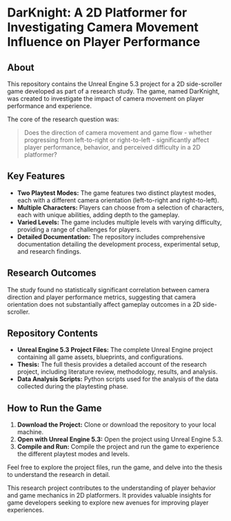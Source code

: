 # DarKnight: A 2D Platformer for Investigating Camera Movement Influence on Player Performance

## About

This repository contains the Unreal Engine 5.3 project for a 2D side-scroller game developed as part of a research study. The game, named DarKnight, was created to investigate the impact of camera movement on player performance and experience.

The core of the research question was:

> Does the direction of camera movement and game flow - whether progressing from left-to-right or right-to-left - significantly affect player performance, behavior, and perceived difficulty in a 2D platformer?

## Key Features

*   **Two Playtest Modes:** The game features two distinct playtest modes, each with a different camera orientation (left-to-right and right-to-left). 
*   **Multiple Characters:** Players can choose from a selection of characters, each with unique abilities, adding depth to the gameplay. 
*   **Varied Levels:** The game includes multiple levels with varying difficulty, providing a range of challenges for players. 
*   **Detailed Documentation:** The repository includes comprehensive documentation detailing the development process, experimental setup, and research findings. 

## Research Outcomes

The study found no statistically significant correlation between camera direction and player performance metrics, suggesting that camera orientation does not substantially affect gameplay outcomes in a 2D side-scroller. 

## Repository Contents

*   **Unreal Engine 5.3 Project Files:** The complete Unreal Engine project containing all game assets, blueprints, and configurations.
*   **Thesis:** The full thesis provides a detailed account of the research project, including literature review, methodology, results, and analysis. 
*   **Data Analysis Scripts:** Python scripts used for the analysis of the data collected during the playtesting phase.

## How to Run the Game

1.  **Download the Project:** Clone or download the repository to your local machine.
2.  **Open with Unreal Engine 5.3:** Open the project using Unreal Engine 5.3.
3.  **Compile and Run:** Compile the project and run the game to experience the different playtest modes and levels.

Feel free to explore the project files, run the game, and delve into the thesis to understand the research in detail.

This research project contributes to the understanding of player behavior and game mechanics in 2D platformers. It provides valuable insights for game developers seeking to explore new avenues for improving player experiences.
